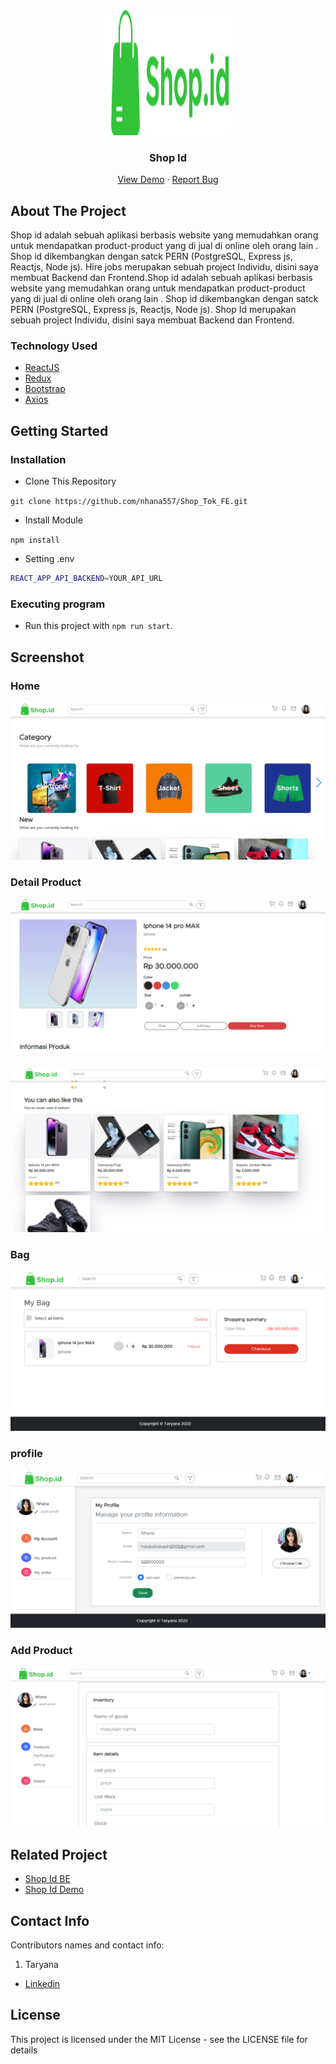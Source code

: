 <div align="center">
  <img src="./readme/logo.svg" width="200px" height="200px" />
</div>
<h3 align="center">Shop Id</h3>
<p align="center">
  <a href="https://shop-tok-fe.vercel.app/">View Demo</a>
  ·
  <a href="https://github.com/nhana557/Shop_Tok_FE/issues">Report Bug</a>
</p>

<!-- ABOUT THE PROJECT -->
## About The Project
Shop id adalah sebuah aplikasi berbasis website yang memudahkan orang untuk mendapatkan product-product yang di jual di online oleh orang lain . Shop id dikembangkan dengan satck PERN (PostgreSQL, Express js, Reactjs, Node js). Hire jobs merupakan sebuah project Individu, disini saya membuat Backend dan Frontend.Shop id adalah sebuah aplikasi berbasis website yang memudahkan orang untuk mendapatkan product-product yang di jual di online oleh orang lain . Shop id dikembangkan dengan satck PERN (PostgreSQL, Express js, Reactjs, Node js). Shop Id merupakan sebuah project Individu, disini saya membuat Backend dan Frontend.

### Technology Used
- [ReactJS](https://reactjs.org/)
- [Redux](https://redux.js.org/)
- [Bootstrap](https://getbootstrap.com/)
- [Axios](https://github.com/axios/axios)

<!-- GETTING STARTED -->
## Getting Started

### Installation
- Clone This Repository

`git clone https://github.com/nhana557/Shop_Tok_FE.git`

- Install Module

`npm install`

- Setting .env

```bash
REACT_APP_API_BACKEND=YOUR_API_URL
```

### Executing program

- Run this project with `npm run start`.

<!-- SCREENSHOT -->
## Screenshot

### Home
<img src="./readme/belanja 1.png" />

### Detail Product
<img src="./readme/belanja 2.png" />

###
<img src="./readme/belanja 3.png" />

### Bag
<img src="./readme/belanja 4.png" />

### profile
<img src="./readme/belanja 5.png" />

### Add Product
<img src="./readme/belanja 6.png" />

<!-- RELATED PROJECT -->
## Related Project

- [Shop Id BE](https://github.com/nhana557/Shop_Tok_be)
- [Shop Id Demo](https://shop-tok-fe.vercel.app/)

<!-- CONTACT INFO -->
## Contact Info

Contributors names and contact info:

1. Taryana

- [Linkedin](https://www.linkedin.com/in/taryana10/)

## License

This project is licensed under the MIT License - see the LICENSE file for details
